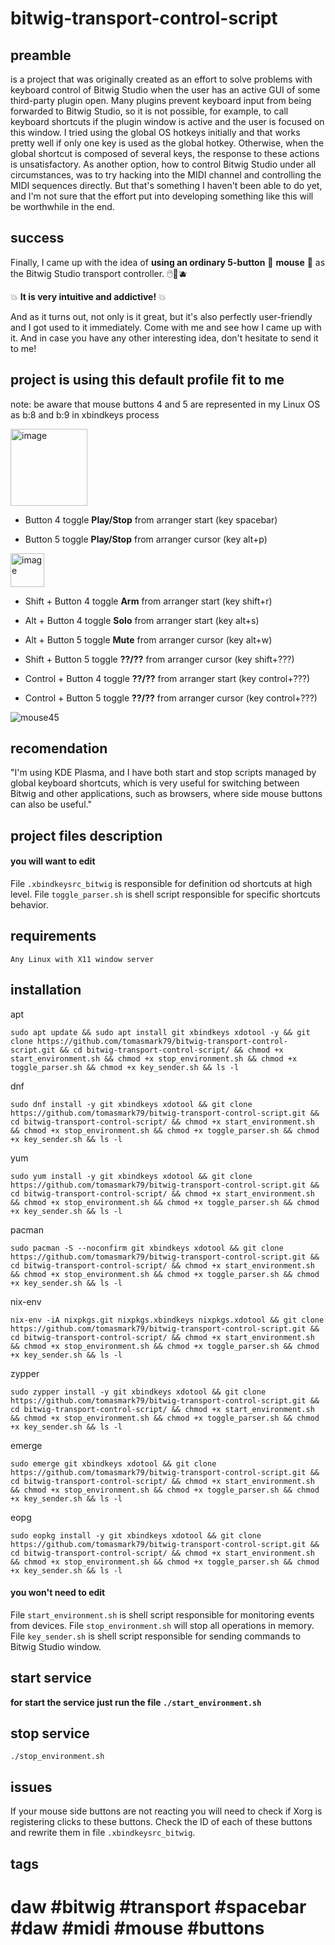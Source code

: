 # bitwig-transport-control-script
## preamble
is a project that was originally created as an effort to solve problems with keyboard control of Bitwig Studio when the user has an active GUI of some third-party plugin open. Many plugins prevent keyboard input from being forwarded to Bitwig Studio, so it is not possible, for example, to call keyboard shortcuts if the plugin window is active and the user is focused on this window.
I tried using the global OS hotkeys initially and that works pretty well if only one key is used as the global hotkey. Otherwise, when the global shortcut is composed of several keys, the response to these actions is unsatisfactory.
As another option, how to control Bitwig Studio under all circumstances, was to try hacking into the MIDI channel and controlling the MIDI sequences directly. But that's something I haven't been able to do yet, and I'm not sure that the effort put into developing something like this will be worthwhile in the end.

## success
Finally, I came up with the idea of **​​using an ordinary 5-button** 🐁 **mouse** 🐁 as the Bitwig Studio transport controller. 🖱️🍒🫐

💥 **It is very intuitive and addictive!** 💥

And as it turns out, not only is it great, but it's also perfectly user-friendly and I got used to it immediately. Come with me and see how I came up with it. And in case you have any other interesting idea, don't hesitate to send it to me!

## project is using this default profile fit to me

note: be aware that mouse buttons 4 and 5 are represented in my Linux OS as b:8 and b:9 in xbindkeys process

<img width="123" alt="image" src="https://github.com/user-attachments/assets/1d697483-211b-4ee4-b1c3-f63c5516d836">

 - Button 4 toggle **Play/Stop** from arranger start (key spacebar)
   
 - Button 5 toggle **Play/Stop** from arranger cursor (key alt+p)

<img width="54" alt="image" src="https://github.com/user-attachments/assets/d215452d-6229-4111-b9e7-30695817c846">

 - Shift + Button 4 toggle **Arm** from arranger start (key shift+r)
   
 - Alt + Button 4 toggle **Solo** from arranger start (key alt+s)
   
 - Alt + Button 5 toggle **Mute** from arranger cursor (key alt+w)

 
 - Shift + Button 5 toggle **??/??** from arranger cursor (key shift+???)

 - Control + Button 4 toggle **??/??** from arranger start (key control+???)
   
 - Control + Button 5 toggle **??/??** from arranger cursor (key control+???)

![mouse45](https://github.com/user-attachments/assets/e479c395-9618-445c-a57c-92f1fafd8cdb)

## recomendation

"I'm using KDE Plasma, and I have both start and stop scripts managed by global keyboard shortcuts, which is very useful for switching between Bitwig and other applications, such as browsers, where side mouse buttons can also be useful."

## project files description

#### you will want to edit

File `.xbindkeysrc_bitwig` is responsible for definition od shortcuts at high level.
File `toggle_parser.sh` is shell script responsible for specific shortcuts behavior.

## requirements

`Any Linux with X11 window server`

## installation

apt
```
sudo apt update && sudo apt install git xbindkeys xdotool -y && git clone https://github.com/tomasmark79/bitwig-transport-control-script.git && cd bitwig-transport-control-script/ && chmod +x start_environment.sh && chmod +x stop_environment.sh && chmod +x toggle_parser.sh && chmod +x key_sender.sh && ls -l
```

dnf
```
sudo dnf install -y git xbindkeys xdotool && git clone https://github.com/tomasmark79/bitwig-transport-control-script.git && cd bitwig-transport-control-script/ && chmod +x start_environment.sh && chmod +x stop_environment.sh && chmod +x toggle_parser.sh && chmod +x key_sender.sh && ls -l
```

yum
```
sudo yum install -y git xbindkeys xdotool && git clone https://github.com/tomasmark79/bitwig-transport-control-script.git && cd bitwig-transport-control-script/ && chmod +x start_environment.sh && chmod +x stop_environment.sh && chmod +x toggle_parser.sh && chmod +x key_sender.sh && ls -l
```

pacman
```
sudo pacman -S --noconfirm git xbindkeys xdotool && git clone https://github.com/tomasmark79/bitwig-transport-control-script.git && cd bitwig-transport-control-script/ && chmod +x start_environment.sh && chmod +x stop_environment.sh && chmod +x toggle_parser.sh && chmod +x key_sender.sh && ls -l
```

nix-env
```
nix-env -iA nixpkgs.git nixpkgs.xbindkeys nixpkgs.xdotool && git clone https://github.com/tomasmark79/bitwig-transport-control-script.git && cd bitwig-transport-control-script/ && chmod +x start_environment.sh && chmod +x stop_environment.sh && chmod +x toggle_parser.sh && chmod +x key_sender.sh && ls -l
```

zypper
```
sudo zypper install -y git xbindkeys xdotool && git clone https://github.com/tomasmark79/bitwig-transport-control-script.git && cd bitwig-transport-control-script/ && chmod +x start_environment.sh && chmod +x stop_environment.sh && chmod +x toggle_parser.sh && chmod +x key_sender.sh && ls -l
```

emerge
```
sudo emerge git xbindkeys xdotool && git clone https://github.com/tomasmark79/bitwig-transport-control-script.git && cd bitwig-transport-control-script/ && chmod +x start_environment.sh && chmod +x stop_environment.sh && chmod +x toggle_parser.sh && chmod +x key_sender.sh && ls -l
```

eopg
```
sudo eopkg install -y git xbindkeys xdotool && git clone https://github.com/tomasmark79/bitwig-transport-control-script.git && cd bitwig-transport-control-script/ && chmod +x start_environment.sh && chmod +x stop_environment.sh && chmod +x toggle_parser.sh && chmod +x key_sender.sh && ls -l
```

#### you won't need to edit

File `start_environment.sh` is shell script responsible for monitoring events from devices.
File `stop_environment.sh` will stop all operations in memory.
File `key_sender.sh` is shell script responsible for sending commands to Bitwig Studio window.

## start service
**for start the service just run the file `./start_environment.sh`**

## stop service
`./stop_environment.sh`



## issues

 If your mouse side buttons are not reacting you will need to check if Xorg is registering clicks to these buttons. Check the ID of each of these buttons and rewrite them in file `.xbindkeysrc_bitwig`.

## tags

# daw #bitwig #transport #spacebar #daw #midi #mouse #buttons





